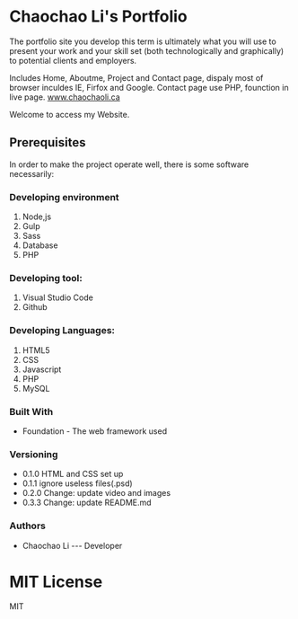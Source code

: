 # Chaochao Li's Portfolio

The portfolio site you develop this term is ultimately what you will use to present
your work and your skill set (both technologically and graphically) to potential clients
and employers. 

Includes Home, Aboutme, Project and Contact page, dispaly most of browser inculdes IE, Firfox and Google.
Contact page use PHP, founction in live page.
www.chaochaoli.ca

Welcome to access my Website.
## Prerequisites
In order to make the project operate well, there is some software necessarily:

### Developing environment
 1. Node,js
 2. Gulp
 3. Sass
 4. Database
 5. PHP

### Developing tool:
 1. Visual Studio Code
 2. Github

### Developing Languages:
 1. HTML5
 2. CSS
 3. Javascript
 4. PHP
 5. MySQL

### Built With
* Foundation - The web framework used

### Versioning
* 0.1.0 HTML and CSS set up
* 0.1.1 ignore useless files(.psd)
* 0.2.0 Change: update video and images
* 0.3.3 Change: update README.md

### Authors 
* Chaochao Li --- Developer

MIT License
=======
MIT

